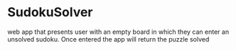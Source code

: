 # SudokuSolver
web app that presents user with an empty board in which they can enter an unsolved sudoku. Once entered the app will return the puzzle solved
